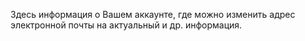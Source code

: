 Здесь информация о Вашем аккаунте, где можно изменить адрес электронной почты на актуальный и др. информация.
